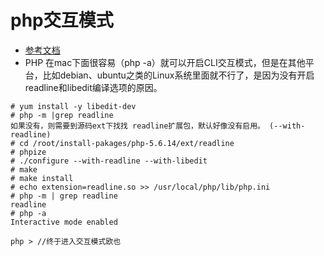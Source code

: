 # php交互模式
- [参考文档](https://my.oschina.net/lxrm/blog/538716)
- PHP 在mac下面很容易（php -a）就可以开启CLI交互模式，但是在其他平台，比如debian、ubuntu之类的Linux系统里面就不行了，是因为没有开启 readline和libedit编译选项的原因。

```
# yum install -y libedit-dev
# php -m |grep readline
如果没有，则需要到源码ext下找找 readline扩展包，默认好像没有启用。 (--with-readline)
# cd /root/install-pakages/php-5.6.14/ext/readline 
# phpize
# ./configure --with-readline --with-libedit
# make
# make install
# echo extension=readline.so >> /usr/local/php/lib/php.ini
# php -m | grep readline
readline
# php -a
Interactive mode enabled

php > //终于进入交互模式欧也

```